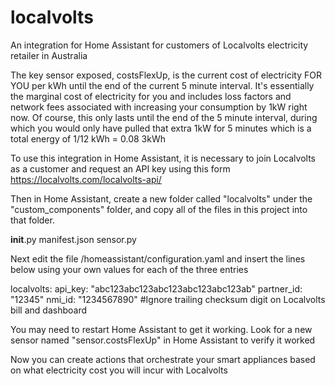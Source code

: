 # localvolts
An integration for Home Assistant for customers of Localvolts electricity retailer in Australia

The key sensor exposed, costsFlexUp, is the current cost of electricity FOR YOU per kWh until the end of the current 5 minute interval.
It's essentially the marginal cost of electricity for you and includes loss factors and network fees associated with increasing your consumption by 1kW right now.
Of course, this only lasts until the end of the 5 minute interval, during which you would only have pulled that extra 1kW for 5 minutes which is a total energy of 1/12 kWh = 0.08 3kWh

To use this integration in Home Assistant, it is necessary to join Localvolts as a customer and request an API key using this form
https://localvolts.com/localvolts-api/

Then in Home Assistant, create a new folder called "localvolts" under the "custom_components" folder, and copy all of the files in this project into that folder.

__init__.py
manifest.json
sensor.py

Next edit the file /homeassistant/configuration.yaml and insert the lines below using your own values for each of the three entries

localvolts:
  api_key: "abc123abc123abc123abc123abc123ab"
  partner_id: "12345"
  nmi_id: "1234567890" #Ignore trailing checksum digit on Localvolts bill and dashboard


You may need to restart Home Assistant to get it working.
Look for a new sensor named "sensor.costsFlexUp" in Home Assistant to verify it worked

Now you can create actions that orchestrate your smart appliances based on what electricity cost you will incur with Localvolts

